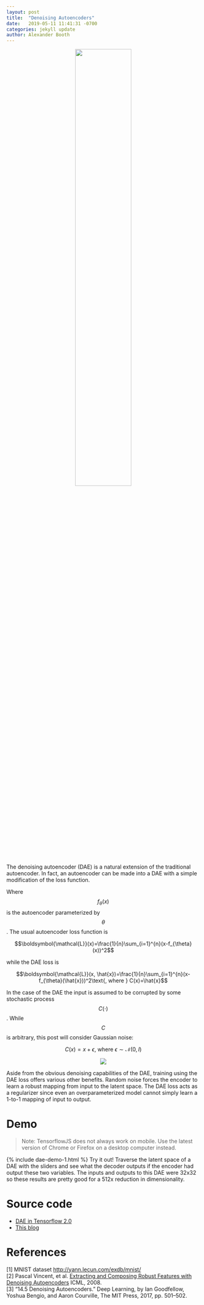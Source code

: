 ```yaml
---
layout: post
title:  "Denoising Autoencoders"
date:   2019-05-11 11:41:31 -0700
categories: jekyll update
author: Alexander Booth
---
```


<p align="center"><img src="{{ '/assets/images/DAE/autoencoder.png' | relative_url }}" width="54%"></p>

<!-- Edit v1.03 -->

The denoising autoencoder (DAE) is a natural extension of the traditional autoencoder. 
In fact, an autoencoder can be made into a DAE with a simple modification of the loss function.

Where $$f_{\theta}(x)$$ is the autoencoder parameterized by $$\theta$$.
The usual autoencoder loss function is

$$\boldsymbol{\mathcal{L}}(x)=\frac{1}{n}\sum_{i=1}^{n}(x-f_{\theta}(x))^2$$

while the DAE loss is

$$\boldsymbol{\mathcal{L}}(x, \hat{x})=\frac{1}{n}\sum_{i=1}^{n}(x-f_{\theta}(\hat{x}))^2\text{, where } C(x)=\hat{x}$$

In the case of the DAE the input is assumed to be corrupted by some stochastic process $$C(\cdot)$$. 
While $$C$$ is arbitrary, this post will consider Gaussian noise:

$$C(x) = x + \epsilon \text{, where } \epsilon \sim \mathcal{N}(0, \, I)$$

<p align="center"><img src="{{ '/assets/images/DAE/corrupt.gif' | relative_url }}"></p>

Aside from the obvious denoising capabilities of the DAE, training using the DAE loss offers various other benefits. 
Random noise forces the encoder to learn a robust mapping from input to the latent space.
The DAE loss acts as a regularizer since even an overparameterized model cannot simply learn a 1-to-1 mapping of input to output.

# Demo
> Note: TensorflowJS does not always work on mobile. Use the latest version of Chrome or Firefox on a desktop computer instead.

{% include dae-demo-1.html %}
Try it out! Traverse the latent space of a DAE with the sliders and see what the decoder outputs if the encoder had output these two variables.
The inputs and outputs to this DAE were 32x32 so these results are pretty good for a 512x reduction in dimensionality.

# Source code 
* [DAE in Tensorflow 2.0](https://github.com/alexbooth/DAE-Tensorflow-2.0)  
* [This blog](https://github.com/alexbooth/alexbooth.github.io)


# References
[1] MNIST dataset <http://yann.lecun.com/exdb/mnist/>  
[2] Pascal Vincent, et al. [Extracting and Composing Robust Features with Denoising Autoencoders](http://www.cs.toronto.edu/~larocheh/publications/icml-2008-denoising-autoencoders.pdf) ICML, 2008.  
[3] “14.5 Denoising Autoencoders.” Deep Learning, by Ian Goodfellow, Yoshua Bengio, and Aaron Courville, The MIT Press, 2017, pp. 501–502.
